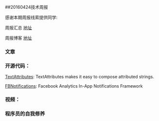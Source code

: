 
##20160424技术周报

感谢本期周报线索提供同学: 

周报汇总 [地址](https://github.com/BaiduHiDeviOS/iOS-Tech-Weekly)

周报博客 [地址](http://baiduhidevios.github.io/)

### 文章


### 开源代码：

[TextAttributes](https://github.com/delba/TextAttributes): TextAttributes makes it easy to compose attributed strings.

[FBNotifications](https://github.com/facebook/FBNotifications): Facebook Analytics In-App Notifications Framework

### 视频：


### 程序员的自我修养
